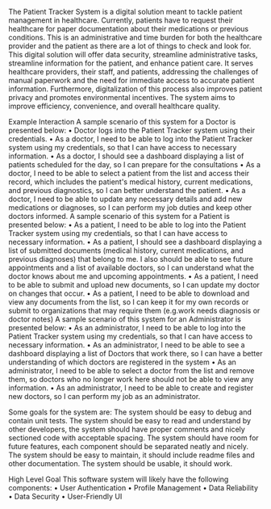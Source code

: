 The Patient Tracker System is a digital solution meant to tackle patient management in healthcare. Currently, patients have to request their healthcare for paper documentation about their medications or previous conditions. This is an administrative and time burden for both the healthcare provider and the patient as there are a lot of things to check and look for. This digital solution will offer data security, streamline administrative tasks, streamline information for the patient, and enhance patient care. It serves healthcare providers, their staff, and patients, addressing the challenges of manual paperwork and the need for immediate access to accurate patient information. Furthermore, digitalization of this process also improves patient privacy and promotes environmental incentives. The system aims to improve efficiency, convenience, and overall healthcare quality.	

Example Interaction
A sample scenario of this system for a Doctor is presented below:
• Doctor logs into the Patient Tracker system using their credentials.
• As a doctor, I need to be able to log into the Patient Tracker system using my credentials, so that I can have access to necessary information.
• As a doctor, I should see a dashboard displaying a list of patients scheduled for the day, so I can prepare for the consultations
• As a doctor, I need to be able to select a patient from the list and access their record, which includes the patient's medical history, current medications, and previous diagnostics, so I can better understand the patient.
• As a doctor, I need to be able to update any necessary details and add new medications or diagnoses, so I can perform my job duties and keep other doctors informed.
A sample scenario of this system for a Patient is presented below:
• As a patient, I need to be able to log into the Patient Tracker system using my credentials, so that I can have access to necessary information.
• As a patient, I should see a dashboard displaying a list of submitted documents (medical history, current medications, and previous diagnoses) that belong to me. I also should be able to see future appointments and a list of available doctors, so I can understand what the doctor knows about me and upcoming appointments.
• As a patient, I need to be able to submit and upload new documents, so I can update my doctor on changes that occur.
• As a patient, I need to be able to download and view any documents from the list, so I can keep it for my own records or submit to organizations that may require them (e.g.work needs diagnosis or doctor notes)
A sample scenario of this system for an Administrator is presented below:
• As an administrator, I need to be able to log into the Patient Tracker system using my credentials, so that I can have access to necessary information.
• As an administrator, I need to be able to see a dashboard displaying a list of Doctors that work there, so I can have a better understanding of which doctors are registered in the system
• As an administrator, I need to be able to select a doctor from the list and remove them, so doctors who no longer work here should not be able to view any information.
• As an administrator, I need to be able to create and register new doctors, so I can perform my job as an administrator.

Some goals for the system are:
The system should be easy to debug and contain unit tests.
The system should be easy to read and understand by other developers, the system should have proper comments and nicely sectioned code with acceptable spacing.
The system should have room for future features, each component should be separated neatly and nicely.
The system should be easy to maintain, it should include readme files and other documentation.
The system should be usable, it should work.

High Level Goal
This software system will likely have the following components:
• User Authentication
• Profile Management
• Data Reliability
• Data Security 
• User-Friendly UI

